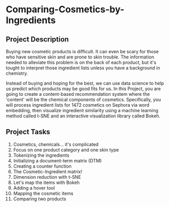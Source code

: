 # Comparing-Cosmetics-by-Ingredients
 
## Project Description
Buying new cosmetic products is difficult. It can even be scary for those who have sensitive skin and are prone to skin trouble. The information needed to alleviate this problem is on the back of each product, but it's tought to interpret those ingredient lists unless you have a background in chemistry.

Instead of buying and hoping for the best, we can use data science to help us predict which products may be good fits for us. In this Project, you are going to create a content-based recommendation system where the 'content' will be the chemical components of cosmetics. Specifically, you will process ingredient lists for 1472 cosmetics on Sephora via word embedding, then visualize ingredient similarity using a machine learning method called t-SNE and an interactive visualization library called Bokeh.

## Project Tasks
1. Cosmetics, chemicals... it's complicated
2. Focus on one product category and one skin type
3. Tokenizing the ingredients
4. Initializing a document-term matrix (DTM)
5. Creating a counter function
6. The Cosmetic-Ingredient matrix!
7. Dimension reduction with t-SNE
8. Let's map the items with Bokeh
9. Adding a hover tool
10. Mapping the cosmetic items
11. Comparing two products
